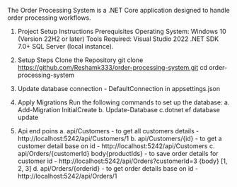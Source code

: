 The Order Processing System is a .NET Core application designed to handle order processing workflows. 

1. Project Setup Instructions
Prerequisites
Operating System: Windows 10 (Version 22H2 or later) 
Tools Required:
Visual Studio 2022
.NET SDK 7.0+
SQL Server (local instance).

2. Setup Steps
Clone the Repository
git clone https://github.com/Reshamk333/order-processing-system.git
cd order-processing-system

3. Update database connection - DefaultConnection in appsettings.json
4. Apply Migrations Run the following commands to set up the database:
  a. Add-Migration InitialCreate
  b. Update-Database
  c.dotnet ef database update

5. Api end poins
  a. api/Customers - to get all customers details - http://localhost:5242/api/Customers/1
  b. api/Customers/{id} - to get a customer detail base on id - http://localhost:5242/api/Customers
  c. api/Orders/{customerId} body{productIds} - to save order details for customer id - http://localhost:5242/api/Orders?customerId=3 {body} [1, 2, 3]
  d. api/Orders/{orderid} - to get order details base on id - http://localhost:5242/api/Orders/1
